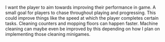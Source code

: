 I want the player to aim towards improving their performance in game. A small goal for players to chase throughout playing and progressing. This could improve things like the speed at which the player completes certain tasks. Cleaning counters and mopping floors can happen faster. Machine cleaning can maybe even be improved by this depending on how I plan on implementing those cleaning minigames.